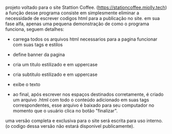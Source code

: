 projeto voltado para o site Stattion Coffee. (https://stationcoffee.miolly.tech)
a função desse programa consiste em simplesmente eliminar a necessidade de escrever codigos html para a publicação no site.
em sua fase alfa, apenas uma pequena demonstração de como o programa funciona, seguem detalhes:

- carrega todos os arquivos html necessarios para a pagina funcionar com suas tags e estilos
- define banner da pagina
- cria um titulo estilizado e em uppercase
- cria subtitulo estilizado e em uppercase
- exibe o texto

- ao final, após escrever nos espaços destinados corretamente, é criado um arquivo .html com todo o conteúdo adicionado em suas tags correspondentes, esse arquivo é baixado para seu computador no momento que o usuário clica no botão "finalizar".

uma versão completa e exclusiva para o site será escrita para uso interno. (o codigo dessa versão não estará disponivel publicamente).
